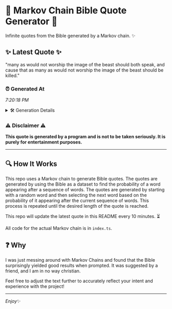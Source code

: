 # 📖 Markov Chain Bible Quote Generator 📖

Infinite quotes from the Bible generated by a Markov chain. ✨

## ✨ Latest Quote ✨
"many as would not worship the image of the beast should both speak, and cause that as many as would not worship the image of the beast should be killed."

### ⏰ Generated At
*7:20:18 PM*

<details>
    <summary>🛠️ Generation Details</summary>
    <p>
        <strong>🌱 Seed:</strong> many<br>
        <strong>🔄 Iterations:</strong> 29<br>
        <strong>📜 Context History:</strong><br>[ many ]: as<br>[ many, as ]: would<br>[ many, as, would ]: not<br>[ many, as, would, not ]: worship<br>[ many, as, would, not, worship ]: the<br>[ many, as, would, not, worship, the ]: image<br>[ as, would, not, worship, the, image ]: of<br>[ would, not, worship, the, image, of ]: the<br>[ not, worship, the, image, of, the ]: beast<br>[ worship, the, image, of, the, beast ]: should<br>[ the, image, of, the, beast, should ]: both<br>[ image, of, the, beast, should, both ]: speak,<br>[ of, the, beast, should, both, speak, ]: and<br>[ the, beast, should, both, speak,, and ]: cause<br>[ beast, should, both, speak,, and, cause ]: that<br>[ should, both, speak,, and, cause, that ]: as<br>[ both, speak,, and, cause, that, as ]: many<br>[ speak,, and, cause, that, as, many ]: as<br>[ and, cause, that, as, many, as ]: would<br>[ cause, that, as, many, as, would ]: not<br>[ that, as, many, as, would, not ]: worship<br>[ as, many, as, would, not, worship ]: the<br>[ many, as, would, not, worship, the ]: image<br>[ as, would, not, worship, the, image ]: of<br>[ would, not, worship, the, image, of ]: the<br>[ not, worship, the, image, of, the ]: beast<br>[ worship, the, image, of, the, beast ]: should<br>[ the, image, of, the, beast, should ]: be<br>[ image, of, the, beast, should, be ]: killed.<br>
    </p>
</details>

### ⚠️ Disclaimer ⚠️
**This quote is generated by a program and is not to be taken seriously. It is purely for entertainment purposes.**

---

## 🔍 How It Works

This repo uses a Markov chain to generate Bible quotes. The quotes are generated by using the Bible as a dataset to find the probability of a word appearing after a sequence of words. The quotes are generated by starting with a random word and then selecting the next word based on the probability of it appearing after the current sequence of words. This process is repeated until the desired length of the quote is reached.

This repo will update the latest quote in this README every 10 minutes. ⏳

All code for the actual Markov chain is in `index.ts`.

## ❓ Why

I was just messing around with Markov Chains and found that the Bible surprisingly yielded good results when prompted. 
It was suggested by a friend, and I am in no way christian.

Feel free to adjust the text further to accurately reflect your intent and experience with the project!

---

*Enjoy*✨
